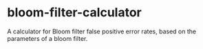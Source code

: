 bloom-filter-calculator
=======================

A calculator for Bloom filter false positive error rates, based on the parameters of a bloom filter.